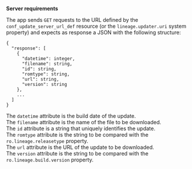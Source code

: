 **Server requirements**

The app sends `GET` requests to the URL defined by the `conf_update_server_url_def`
resource (or the `lineage.updater.uri` system property) and expects as response a
JSON with the following structure:
```
{
  "response": [
    {
      "datetime": integer,
      "filename": string,
      "id": string,
      "romtype": string,
      "url": string,
      "version": string
    },
    ...
  ]
}
```

The `datetime` attribute is the build date of the update.  
The `filename` attribute is the name of the file to be downloaded.  
The `id` attribute is a string that uniquely identifies the update.  
The `romtype` attribute is the string to be compared with the `ro.lineage.releasetype` property.  
The `url` attribute is the URL of the update to be downloaded.  
The `version` attribute is the string to be compared with the `ro.lineage.build.version` property.  

